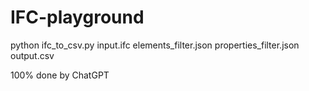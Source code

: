 # IFC-playground

python ifc_to_csv.py input.ifc elements_filter.json properties_filter.json output.csv

100% done by ChatGPT
